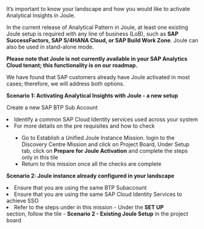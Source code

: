 It’s important to know your landscape and how you would like to activate Analytical Insights in Joule. 



In the current release of Analytical Pattern in Joule, at least one existing Joule setup is required with any line of business (LoB), such as <b>SAP SuccessFactors, SAP S/4HANA Cloud, or SAP Build Work Zone</b>. Joule can also be used in stand-alone mode. 

<b>Please note that Joule is not currently available in your SAP Analytics Cloud tenant; this functionality is on our roadmap.</b>

We have found that SAP customers already have Joule activated in most cases; therefore, we will address both options.



<b>Scenario 1: Activating Analytical Insights with Joule - a new setup</b>

Create a new SAP BTP Sub Account
<li>Identify a common SAP Cloud Identity services used across your system</li>
<li>For more details on the pre requisites and how to check </li>
<ul style="padding-left:40px">
<li>Go to Establish a Unified Joule Instance Mission. login to the Discovery Centre Mission and click on Project Board, Under Setup tab, click on <b>Prepare for Joule Activation</b> and complete the steps only in this tile</li>
<li>Return to this mission once all the checks are complete</li></ul>



<b>Scenario 2: Joule instance already configured in your landscape</b>

<li>Ensure that you are using the same BTP Subaccount</li>
<li>Ensure that you are using the same SAP Cloud Identity Services to achieve SSO</li>
<li>Refer to the steps under in this mission - Under the <b>SET UP</b> section, follow the tile - <b>Scenario 2 - Existing Joule Setup</b> in the project board</li>
